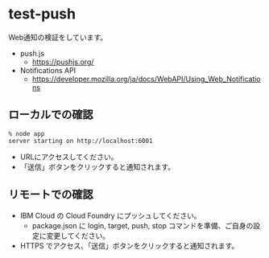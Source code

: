 # test-push

Web通知の検証をしています。

* push.js
  - https://pushjs.org/
* Notifications API 
  - https://developer.mozilla.org/ja/docs/WebAPI/Using_Web_Notifications

## ローカルでの確認
```
% node app
server starting on http://localhost:6001
```
- URLにアクセスしてください。
- 「送信」ボタンをクリックすると通知されます。

## リモートでの確認
- IBM Cloud の Cloud Foundry にプッシュしてください。
  - package.json に login, target, push, stop コマンドを準備、ご自身の設定に変更してください。
- HTTPS でアクセス、「送信」ボタンをクリックすると通知されます。

